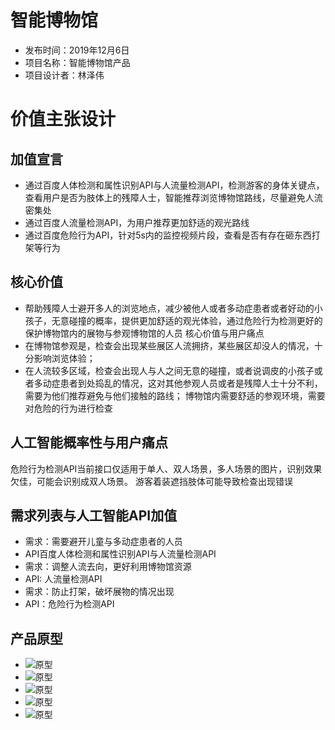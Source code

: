 # 智能博物馆
- 发布时间：2019年12月6日
- 项目名称：智能博物馆产品
- 项目设计者：林泽伟
# 价值主张设计
## 加值宣言
- 通过百度人体检测和属性识别API与人流量检测API，检测游客的身体关键点，查看用户是否为肢体上的残障人士，智能推荐浏览博物馆路线，尽量避免人流密集处
- 通过百度人流量检测API，为用户推荐更加舒适的观光路线
- 通过百度危险行为API，针对5s内的监控视频片段，查看是否有存在砸东西打架等行为
## 核心价值
- 帮助残障人士避开多人的浏览地点，减少被他人或者多动症患者或者好动的小孩子，无意碰撞的概率，提供更加舒适的观光体验，通过危险行为检测更好的保护博物馆内的展物与参观博物馆的人员
核心价值与用户痛点 
- 在博物馆参观是，检查会出现某些展区人流拥挤，某些展区却没人的情况，十分影响浏览体验；
- 在人流较多区域，检查会出现人与人之间无意的碰撞，或者说调皮的小孩子或者多动症患者到处捣乱的情况，这对其他参观人员或者是残障人士十分不利，需要为他们推荐避免与他们接触的路线；
博物馆内需要舒适的参观环境，需要对危险的行为进行检查

## 人工智能概率性与用户痛点
危险行为检测API当前接口仅适用于单人、双人场景，多人场景的图片，识别效果欠佳，可能会识别成双人场景。
游客着装遮挡肢体可能导致检查出现错误

 


 

## 需求列表与人工智能API加值
- 需求：需要避开儿童与多动症患者的人员
 - API百度人体检测和属性识别API与人流量检测API
- 需求：调整人流去向，更好利用博物馆资源
 - API: 人流量检测API
- 需求：防止打架，破坏展物的情况出现
 - API：危险行为检测API
 
 ## 产品原型
 - ![原型](https://github.com/Hinata013/api/blob/master/qqqq.png)
 - ![原型](https://github.com/Hinata013/api/blob/master/2222.png)
 - ![原型](https://github.com/Hinata013/api/blob/master/3333.png)
 - ![原型](https://github.com/Hinata013/api/blob/master/4444.png)
 - ![原型](https://github.com/Hinata013/api/blob/master/5555.png)
 
 

